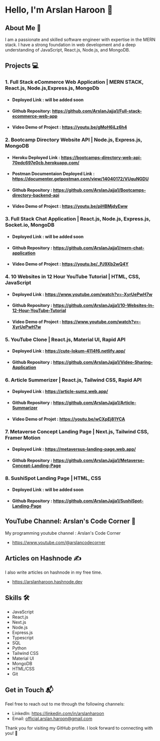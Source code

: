 # Hello, I'm Arslan Haroon 👋

## About Me 🚀

I am a passionate and skilled software engineer with expertise in the MERN stack. I have a strong foundation in web development and a deep understanding of JavaScript, React.js, Node.js, and MongoDB.

## Projects 💻

### 1. Full Stack eCommerce Web Application | MERN STACK, React.js, Node.js,Express.js, MongoDb
  
- #### Deployed Link : will be added soon
  
- #### Github Repository: https://github.com/ArslanJajja1/Full-stack-ecommerce-web-app
  
- #### Video Demo of Project : https://youtu.be/gMoH6iLz6h4

### 2. Bootcamp Directory Website API | Node.js, Express.js, MongoDB

- #### Heroku Deployed Link : https://bootcamps-directory-web-api-70edc697e0cb.herokuapp.com/
  
- #### Postman Documentaion Deployed Link : https://documenter.getpostman.com/view/14040172/VUquNGDU
  
- #### Github Repository : https://github.com/ArslanJajja1/Bootcamps-directory-backend-api
  
- #### Video Demo of Project : https://youtu.be/piHBMjdyEww

### 3. Full Stack Chat Application | React.js, Node.js, Express.js, Socket.io, MongoDB

- #### Deployed Link : will be added soon
  
- #### Github Repository : https://github.com/ArslanJajja1/mern-chat-application
  
- #### Video Demo of Project : https://youtu.be/_PJ9Xb2wQ4Y

### 4. 10 Websites in 12 Hour YouTube Tutorial | HTML, CSS, JavaScript

- #### Deployed Link : https://www.youtube.com/watch?v=-XyrUePwH7w

- #### Github Repository : https://github.com/ArslanJajja1/10-Websites-In-12-Hour-YouTube-Tutorial

- #### Video Demo of Project : https://www.youtube.com/watch?v=-XyrUePwH7w

### 5. YouTube Clone | React.js, Material UI, Rapid API

- #### Deployed Link : https://cute-lokum-4114f6.netlify.app/

- #### Github Repository : https://github.com/ArslanJajja1/Video-Sharing-Application

### 6. Article Summerizer | React.js, Tailwind CSS, Rapid API

- #### Deployed Link : https://article-sumz.web.app/

- #### Github Repository : https://github.com/ArslanJajja1/Article-Summarizer

- #### Video Demo of Projet : https://youtu.be/wCXpEj81YCA

### 7. Metaverse Concept Landing Page | Next.js, Tailwind CSS, Framer Motion

- #### Deployed Link : https://metaversus-landing-page.web.app/

- #### Github Repository : https://github.com/ArslanJajja1/Metaverse-Concept-Landing-Page

### 8. SushiSpot Landing Page | HTML, CSS

- #### Deployed Link : will be added soon
- #### Github Repository : https://github.com/ArslanJajja1/SushiSpot-Landing-Page
  
## YouTube Channel: Arslan's Code Corner 🎥

My programming youtube channel : Arslan's Code Corner
- https://www.youtube.com/@arslancodecorner

## Articles on Hashnode ✍️

I also write articles on hashnode in my free time.

- https://arslanharoon.hashnode.dev

## Skills 🛠️

- JavaScript
- React.js
- Next.js
- Node.js
- Express.js
- Typescript
- SQL
- Python
- Tailwind CSS
- Material UI
- MongoDB
- HTML/CSS
- Git

## Get in Touch 📬

Feel free to reach out to me through the following channels:

- LinkedIn: https://linkedin.com/in/arslanharoon
- Email: official.arslan.haroon@gmail.com

Thank you for visiting my GitHub profile. I look forward to connecting with you! 🤝
